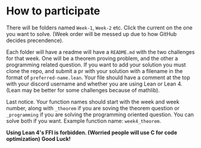 # How to participate
There will be folders named `Week-1`, `Week-2` etc. Click the current on the one you want to solve. (Week order will be messed up due to how GitHub decides precendence).

Each folder will have a readme will have a `README.md` with the two challenges for that week. One will be a theorem proving problem, and the other a programming related question. If you want to add your solution you must clone the repo, and submit a pr with your solution with a filename in the format of `preferred-name.lean`. Your file should have a comment at the top with your discord username and whether you are using Lean or Lean 4. (Lean may be better for some challenges because of mathlib). 

Last notice. Your function names should start with the week and week number, along with `_theorem` if you are soving the theorem question or `_programming` if you are solving the programming oriented question. You can solve both if you want. Example function name: `week4_theorem`.

**Using Lean 4's FFI is forbidden. (Worried people will use C for code optimization)**
**Good Luck!**
